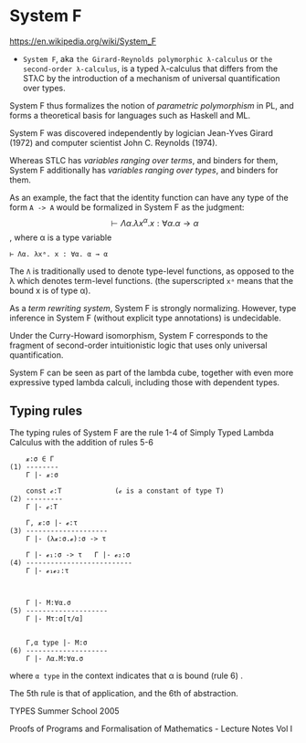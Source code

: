 # System F

https://en.wikipedia.org/wiki/System_F

* `System F`, aka `the Girard-Reynolds polymorphic λ-calculus` or `the second-order λ-calculus`, is a typed λ-calculus that differs from the STλC by the introduction of a mechanism of universal quantification over types.


System F thus formalizes the notion of *parametric polymorphism* in PL, and forms a theoretical basis for languages such as Haskell and ML.

System F was discovered independently by logician Jean-Yves Girard (1972) and computer scientist John C. Reynolds (1974).

Whereas STLC has *variables ranging over terms*, and binders for them, System F additionally has *variables ranging over types*, and binders for them.

As an example, the fact that the identity function can have any type of the form `A -> A` would be formalized in System F as the judgment: $$\vdash \Lambda\alpha. \lambda x^\alpha.x: \forall\alpha.\alpha \to \alpha$$, where α is a type variable

`⊢ Λα. λxᵃ. x : ∀α. α → α`

The `Λ` is traditionally used to denote type-level functions, as opposed to the λ which denotes term-level functions. (the superscripted `xᵃ` means that the bound x is of type α).

As a *term rewriting system*, System F is strongly normalizing. However, type inference in System F (without explicit type annotations) is undecidable.

Under the Curry-Howard isomorphism, System F corresponds to the fragment of second-order intuitionistic logic that uses only universal quantification.

System F can be seen as part of the lambda cube, together with even more expressive typed lambda calculi, including those with dependent types.


## Typing rules

The typing rules of System F are the rule 1-4 of Simply Typed Lambda Calculus with the addition of rules 5-6

```
    𝔁:σ ∈ Γ
(1) --------
    Γ |- 𝔁:σ

    𝚌𝚘𝚗𝚜𝚝 𝓬:T             (𝓬 is a constant of type T)
(2) ---------
    Γ |- 𝓬:T

    Γ, 𝔁:σ |- 𝓮:τ
(3) --------------------
    Γ |- (λ𝔁:σ.𝓮):σ -> τ

    Γ |- 𝓮₁:σ -> τ   Γ |- 𝓮₂:σ
(4) --------------------------
    Γ |- 𝓮₁𝓮₂:τ



    Γ |- M:∀α.σ
(5) --------------------
    Γ |- Mτ:σ[τ/α]


    Γ,α type |- M:σ
(6) --------------------
    Γ |- Λα.M:∀α.σ
```

where `α type` in the context indicates that α is bound (rule 6) .

The 5th rule is that of application, and the 6th of abstraction.

TYPES Summer School 2005

Proofs of Programs and Formalisation of Mathematics - Lecture Notes Vol I
